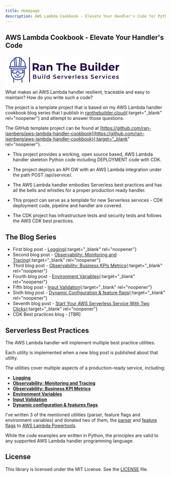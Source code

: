 ```yaml
---
title: Homepage
description: AWS Lambda Cookbook - Elevate Your Handler's Code for Python
---
```

## **AWS Lambda Cookbook - Elevate Your Handler's Code**

[<img alt="alt_text" src="./media/banner.png" />](https://www.ranthebuilder.cloud/)

What makes an AWS Lambda handler resilient, traceable and easy to maintain? How do you write such a code?

The project is a template project that is based on my AWS Lambda handler cookbook blog series that I publish in [ranthebuilder.cloud](https://www.ranthebuilder.cloud){:target="_blank" rel="noopener"} and attempt to answer those questions.

The GitHub template project can be found at [https://github.com/ran-isenberg/aws-lambda-handler-cookbook](https://github.com/ran-isenberg/aws-lambda-handler-cookbook){:target="_blank" rel="noopener"}.

- This project provides a working, open source based, AWS Lambda handler skeleton Python code including DEPLOYMENT code with CDK.

- The project deploys an API GW with an AWS Lambda integration under the path POST /api/service/.

- The AWS Lambda handler embodies Serverless best practices and has all the bells and whistles for a proper production ready handler.

- This project can serve as a template for new Serverless services - CDK deployment code, pipeline and handler are covered.

- The CDK project has infrastructure tests and security tests and follows the AWS CDK best practices.

## **The Blog Series**

- First blog post   - [Logging](https://www.ranthebuilder.cloud/post/aws-lambda-cookbook-elevate-your-handler-s-code-part-1-logging){:target="_blank" rel="noopener"}
- Second blog post  - [Observability: Monitoring and Tracing](https://www.ranthebuilder.cloud/post/aws-lambda-cookbook-elevate-your-handler-s-code-part-2-observability){:target="_blank" rel="noopener"}
- Third blog post   - [Observability: Business KPIs Metrics](https://www.ranthebuilder.cloud/post/aws-lambda-cookbook-elevate-your-handler-s-code-part-3-business-domain-observability){:target="_blank" rel="noopener"}
- Fourth blog post  - [Environment Variables](https://www.ranthebuilder.cloud/post/aws-lambda-cookbook-environment-variables){:target="_blank" rel="noopener"}
- Fifth blog post   - [Input Validation](https://www.ranthebuilder.cloud/post/aws-lambda-cookbook-elevate-your-handler-s-code-part-5-input-validation){:target="_blank" rel="noopener"}
- Sixth blog post   - [Dynamic Configuration & feature flags](https://www.ranthebuilder.cloud/post/aws-lambda-cookbook-part-6-feature-flags-configuration-best-practices){:target="_blank" rel="noopener"}
- Seventh blog post - [Start Your AWS Serverless Service With Two Clicks](https://www.ranthebuilder.cloud/post/aws-lambda-cookbook-part-7-how-to-use-the-aws-lambda-cookbook-github-template-project){:target="_blank" rel="noopener"}
- CDK Best practices blog - [TBR]

## **Serverless Best Practices**

The AWS Lambda handler will implement multiple best practice utilities.

Each utility is implemented when a new blog post is published about that utility.

The utilities cover multiple aspects of a production-ready service, including:

- [**Logging**](best_practices/logger.md)
- [**Observability: Monitoring and Tracing**](best_practices/tracer.md)
- [**Observability: Business KPI Metrics**](best_practices/metrics.md)
- [**Environment Variables**](best_practices/environment_variables.md)
- [**Input Validation**](best_practices/input_validation.md)
- [**Dynamic configuration & features flags**](best_practices/dynamic_configuration.md)

I've written 3 of the mentioned utilities (parser, feature flags and environment variables) and donated two of them, the [parser](https://awslabs.github.io/aws-lambda-powertools-python/latest/utilities/parser/) and [feature flags](https://awslabs.github.io/aws-lambda-powertools-python/latest/utilities/feature_flags/) to [AWS Lambda Powertools](https://awslabs.github.io/aws-lambda-powertools-python/latest/).

While the code examples are written in Python, the principles are valid to any supported AWS Lambda handler programming language.

## **License**

This library is licensed under the MIT License. See the [LICENSE](https://github.com/ran-isenberg/aws-lambda-handler-cookbook/blob/main/LICENSE) file.
